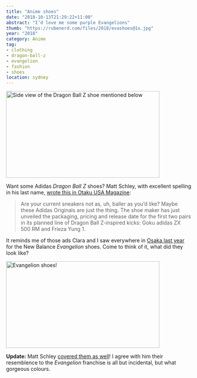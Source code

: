 ```yaml
---
title: "Anime shoes"
date: "2018-10-13T21:29:22+11:00"
abstract: "I’d love me some purple Evangelions"
thumb: "https://rubenerd.com/files/2018/evashoes@1x.jpg"
year: "2018"
category: Anime
tag:
- clothing
- dragon-ball-z
- evangelion
- fashion
- shoes
location: sydney
---
```

<p><img src="https://rubenerd.com/files/2018/dbzshoes@1x.jpg" srcset="https://rubenerd.com/files/2018/dbzshoes@1x.jpg 1x, https://rubenerd.com/files/2018/dbzshoes@2x.jpg 2x" alt="Side view of the Dragon Ball Z shoe mentioned below" style="width:417px; height:235px;" /></p>

Want some Adidas *Dragon Ball Z* shoes? Matt Schley, with excellent spelling in his last name, [wrote this in Otaku USA Magazine]\:

> Are your current sneakers not as, uh, baller as you’d like? Maybe these Adidas Originals are just the thing. The shoe maker has just unveiled the packaging, pricing and release date for the first two pairs in its planned line of Dragon Ball Z-inspired kicks: Goku adidas ZX 500 RM and Frieza Yung 1.

It reminds me of those ads Clara and I saw everywhere in [Osaka last year] for the New Balance *Evangelion* shoes. Come to think of it, what did they look like?

<p><img src="https://rubenerd.com/files/2018/evashoes@1x.jpg" srcset="https://rubenerd.com/files/2018/evashoes@1x.jpg 1x, https://rubenerd.com/files/2018/evashoes@2x.jpg 2x" alt="Evangelion shoes!" style="width:417px; height:235px;" /></p>

**Update:** Matt Schley [covered them as well]! I agree with him their resemblence to the *Evangelion* franchise is all but incidental, but what gorgeous colours.

[wrote this in Otaku USA Magazine]: http://www.otakuusamagazine.com/adidas-unveils-dragon-ball-z-shoes/ "Adidas Unveils Details on Goku and Frieza Dragon Ball Z Shoes"
[covered them as well]: http://www.otakuusamagazine.com/new-balance-evangelion-sneakers/ "These New Balance Evangelion Sneakers Are Pretty Subtle"
[Osaka last year]: https://rubenerd.com/the-best-blog-park-bench-in-the-world/ "The best blog park bench in the world"

